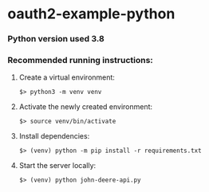 # oauth2-example-python

### Python version used 3.8

### Recommended running instructions:

1. Create a virtual environment:

    ```shell script
    $> python3 -m venv venv
    ```

2. Activate the newly created environment:

    ```shell script
    $> source venv/bin/activate
    ```

3. Install dependencies:

    ```shell script
    $> (venv) python -m pip install -r requirements.txt
    ```

4. Start the server locally:

    ```shell script
    $> (venv) python john-deere-api.py
    ```
